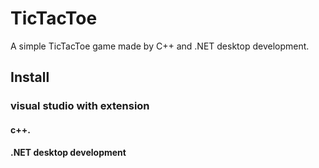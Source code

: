 # TicTacToe
  A simple TicTacToe game made by C++ and .NET desktop development.
## Install
### visual studio with extension
#### c++.
#### .NET desktop development
